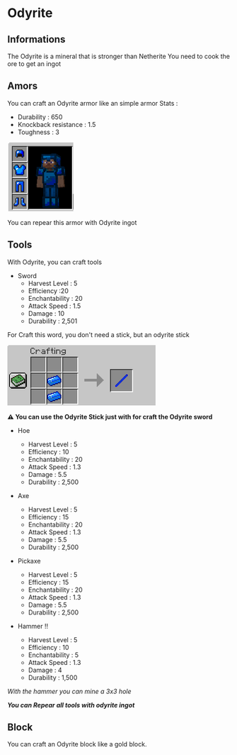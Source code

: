 # Odyrite

## Informations
The Odyrite is a mineral that is stronger than Netherite
You need to cook the ore to get an ingot

## Amors
You can craft an Odyrite armor like an simple armor
Stats :
- Durability : 650
- Knockback resistance : 1.5
- Toughness : 3

![img.png](../media/ody-armor.png)

You can repear this armor with Odyrite ingot

## Tools
With Odyrite, you can craft tools
* Sword
  * Harvest Level : 5
  * Efficiency :20
  * Enchantability : 20
  * Attack Speed : 1.5
  * Damage : 10
  * Durability : 2,501

For Craft this word, you don't need a stick, but an odyrite stick

![img.png](../media/ody-stick.png)

**⚠️ You can use the Odyrite Stick just with for craft the Odyrite sword**


* Hoe
  * Harvest Level : 5
  * Efficiency : 10
  * Enchantability : 20
  * Attack Speed : 1.3
  * Damage : 5.5
  * Durability : 2,500
  

* Axe
    * Harvest Level : 5
    * Efficiency : 15
    * Enchantability : 20
    * Attack Speed : 1.3
    * Damage : 5.5
    * Durability : 2,500


* Pickaxe
    * Harvest Level : 5
    * Efficiency : 15
    * Enchantability : 20
    * Attack Speed : 1.3
    * Damage : 5.5
    * Durability : 2,500
  

* Hammer !!
    * Harvest Level : 5
    * Efficiency : 10
    * Enchantability : 5
    * Attack Speed : 1.3
    * Damage : 4
    * Durability : 1,500
  
*With the hammer you can mine a 3x3 hole*

***You can Repear all tools with odyrite ingot***

## Block
You can craft an Odyrite block like a gold block.
